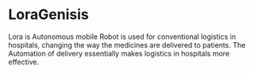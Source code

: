 # LoraGenisis
Lora is Autonomous mobile Robot is used for conventional logistics in hospitals, changing the way the medicines are delivered to patients. The Automation of delivery essentially makes logistics in hospitals more effective.
